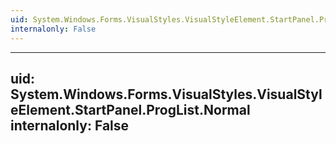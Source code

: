 ```yaml
---
uid: System.Windows.Forms.VisualStyles.VisualStyleElement.StartPanel.ProgList
internalonly: False
---
```


---
uid: System.Windows.Forms.VisualStyles.VisualStyleElement.StartPanel.ProgList.Normal
internalonly: False
---
